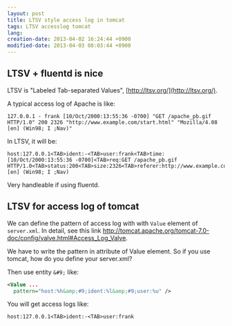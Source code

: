 ```yaml
---
layout: post
title: LTSV style access log in tomcat
tags: LTSV accesslog tomcat
lang: 
creation-date: 2013-04-02 16:24:44 +0900
modified-date: 2013-04-03 08:03:44 +0900
---
```

## LTSV + fluentd is nice

LTSV is "Labeled Tab-separated Values", [http://ltsv.org/](http://ltsv.org/).

A typical access log of Apache is like:

    127.0.0.1 - frank [10/Oct/2000:13:55:36 -0700] "GET /apache_pb.gif HTTP/1.0" 200 2326 "http://www.example.com/start.html" "Mozilla/4.08 [en] (Win98; I ;Nav)"

In LTSV, it will be:

    host:127.0.0.1<TAB>ident:-<TAB>user:frank<TAB>time:[10/Oct/2000:13:55:36 -0700]<TAB>req:GET /apache_pb.gif HTTP/1.0<TAB>status:200<TAB>size:2326<TAB>referer:http://www.example.com/start.html<TAB>ua:Mozilla/4.08 [en] (Win98; I ;Nav)

Very handleable if using fluentd.

## LTSV for access log of tomcat

We can define the pattern of access log with with `Value` element of `server.xml`.
In detail, see this link <http://tomcat.apache.org/tomcat-7.0-doc/config/valve.html#Access_Log_Valve>.

We have to write the pattern in attribute of Value element.
So if you use tomcat, how do you define your server.xml?

Then use entity `&#9;` like:

```xml
<Value ...
  pattern="host:%h&amp;#9;ident:%l&amp;#9;user:%u" />
```

You will get access logs like:

    host:127.0.0.1<TAB>ident:-<TAB>user:frank
